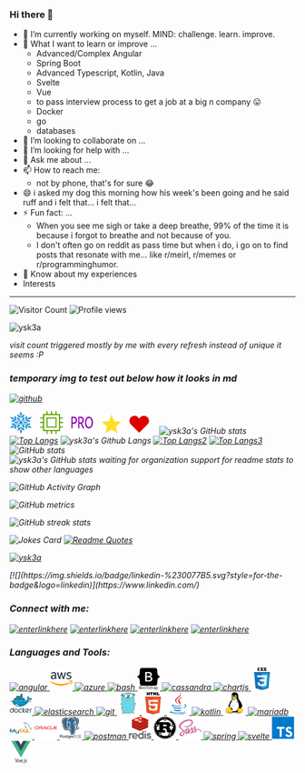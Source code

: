 ### Hi there 👋

<!--
**ysk3a/ysk3a** is a ✨ _special_ ✨ repository because its `README.md` (this file) appears on your GitHub profile.

Here are some ideas to get you started:

- 🔭 I’m currently working on ...
- 🌱 I’m currently learning ...
- 👯 I’m looking to collaborate on ...
- 🤔 I’m looking for help with ...
- 💬 Ask me about ...
- 📫 How to reach me: ...
- 😄 Pronouns: ...
- ⚡ Fun fact: ...
-->
- 🔭 I’m currently working on myself. MIND: challenge. learn. improve.
- 🌱 What I want to learn or improve ...
  - Advanced/Complex Angular
  - Spring Boot
  - Advanced Typescript, Kotlin, Java
  - Svelte
  - Vue
  - to pass interview process to get a job at a big n company 😛
  - Docker
  - go
  - databases
- 👯 I’m looking to collaborate on ...
- 🤔 I’m looking for help with ...
- 💬 Ask me about ...
- 📫 How to reach me:
  - not by phone, that's for sure 😂
- 😄 i asked my dog this morning how his week's been going and he said ruff and i felt that... i felt that...
- ⚡ Fun fact: ...
  - When you see me sigh or take a deep breathe, 99% of the time it is because i forgot to breathe and not because of you.
  - I don't often go on reddit as pass time but when i do, i go on to find posts that resonate with me... like r/meirl, r/memes or r/programminghumor.
- 📄 Know about my experiences
- Interests
***
![Visitor Count](https://profile-counter.glitch.me/ysk3a/count.svg)
![Profile views](https://gpvc.arturio.dev/ysk3a)  
<p align="left"> <img src="https://komarev.com/ghpvc/?username=ysk3a&label=Profile%20views&color=0e75b6&style=flat" alt="ysk3a" /> </p>
<i>visit count triggered mostly by me with every refresh instead of unique it seems :P</>
<!--  -->
<h3> temporary img to test out below how it looks in md</h3>

[<img src='https://cdn.jsdelivr.net/npm/simple-icons@3.0.1/icons/github.svg' alt='github' height='40'>](https://github.com/ysk3a)  

<a href='https://archiveprogram.github.com/'><img src='https://raw.githubusercontent.com/acervenky/animated-github-badges/master/assets/acbadge.gif' width='40' height='40'></a> <a href='https://docs.github.com/en/developers'><img src='https://raw.githubusercontent.com/acervenky/animated-github-badges/master/assets/devbadge.gif' width='40' height='40'></a> <a href='https://github.com/pricing'><img src='https://raw.githubusercontent.com/acervenky/animated-github-badges/master/assets/pro.gif' width='40' height='40'></a> <a href='https://stars.github.com/'><img src='https://raw.githubusercontent.com/acervenky/animated-github-badges/master/assets/starbadge.gif' width='35' height='35'></a> <a href='https://docs.github.com/en/github/supporting-the-open-source-community-with-github-sponsors'><img src='https://raw.githubusercontent.com/acervenky/animated-github-badges/master/assets/sponsorbadge.gif' width='35' height='35'></a> 
![ysk3a's GitHub stats](https://github-readme-stats.vercel.app/api?username=ysk3a&show_icons=true&theme=transparent)
[![Top Langs](https://github-readme-stats.vercel.app/api/top-langs/?username=ysk3a&langs_count=10)](https://github.com/anuraghazra/github-readme-stats)
![ysk3a's Github Langs](https://github-readme-stats-one-bice.vercel.app/api/top-langs/?username=ysk3a&langs_count=10&layout=compact&role=OWNER,ORGANIZATION_MEMBER,COLLABORATOR)
[![Top Langs2](https://github-readme-stats.vercel.app/api/top-langs/?username=ysk3a&langs_count=10&role=OWNER,ORGANIZATION_MEMBER,COLLABORATOR)](https://github.com/anuraghazra/github-readme-stats)
[![Top Langs3](https://github-readme-stats.vercel.app/api/top-langs/?username=ysk3a&langs_count=10&size_weight=0.5&count_weight=0.5)](https://github.com/anuraghazra/github-readme-stats)
![GitHub stats](https://github-readme-stats.vercel.app/api?username=ysk3a&show_icons=true)  
![ysk3a's GitHub stats](https://github-readme-stats.vercel.app/api?username=ysk3a&show_icons=true&theme=discord_old_blurple&count_private=true)
<i>waiting for organization support for readme stats to show other languages</i>
<!-- ?orgs=backend-practice-group -->
![GitHub Activity Graph](https://activity-graph.herokuapp.com/graph?username=ysk3a)  

![GitHub metrics](https://metrics.lecoq.io/ysk3a)  

![GitHub streak stats](https://streak-stats.demolab.com/?user=ysk3a)  

<!-- [![HitCount](https://hits.dwyl.com/{username}/{project-name}.svg)](https://hits.dwyl.com/{username}/{project-name}) -->
![Jokes Card](https://readme-jokes.vercel.app/api)
[![Readme Quotes](https://quotes-github-readme.vercel.app/api?type=horizontal)](https://github.com/piyushsuthar/github-readme-quotes)

<p align="left"> <a href="https://github.com/ryo-ma/github-profile-trophy"><img src="https://github-profile-trophy.vercel.app/?username=ysk3a" alt="ysk3a" /></a> </p>
[![](https://img.shields.io/badge/linkedin-%230077B5.svg?style=for-the-badge&logo=linkedin)](https://www.linkedin.com/)
<h3 align="left">Connect with me:</h3>
<p align="left">
<a href="https://linkedin.com/in/<link>" target="blank"><img align="center" src="https://raw.githubusercontent.com/rahuldkjain/github-profile-readme-generator/master/src/images/icons/Social/linked-in-alt.svg" alt="enterlinkhere" height="30" width="40" /></a>
<a href="https://codesandbox.com/<link>" target="blank"><img align="center" src="https://raw.githubusercontent.com/rahuldkjain/github-profile-readme-generator/master/src/images/icons/Social/codesandbox.svg" alt="enterlinkhere" height="30" width="40" /></a>
<a href="https://www.leetcode.com/<link>" target="blank"><img align="center" src="https://raw.githubusercontent.com/rahuldkjain/github-profile-readme-generator/master/src/images/icons/Social/leet-code.svg" alt="enterlinkhere" height="30" width="40" /></a>
<a href="https://discord.gg/<link>" target="blank"><img align="center" src="https://raw.githubusercontent.com/rahuldkjain/github-profile-readme-generator/master/src/images/icons/Social/discord.svg" alt="enterlinkhere" height="30" width="40" /></a>
</p>
<h3 align="left">Languages and Tools:</h3>
<p align="left"> <a href="https://angular.io" target="_blank" rel="noreferrer"> <img src="https://angular.io/assets/images/logos/angular/angular.svg" alt="angular" width="40" height="40"/> </a> <a href="https://aws.amazon.com" target="_blank" rel="noreferrer"> <img src="https://raw.githubusercontent.com/devicons/devicon/master/icons/amazonwebservices/amazonwebservices-original-wordmark.svg" alt="aws" width="40" height="40"/> </a> <a href="https://azure.microsoft.com/en-in/" target="_blank" rel="noreferrer"> <img src="https://www.vectorlogo.zone/logos/microsoft_azure/microsoft_azure-icon.svg" alt="azure" width="40" height="40"/> </a> <a href="https://www.gnu.org/software/bash/" target="_blank" rel="noreferrer"> <img src="https://www.vectorlogo.zone/logos/gnu_bash/gnu_bash-icon.svg" alt="bash" width="40" height="40"/> </a> <a href="https://getbootstrap.com" target="_blank" rel="noreferrer"> <img src="https://raw.githubusercontent.com/devicons/devicon/master/icons/bootstrap/bootstrap-plain-wordmark.svg" alt="bootstrap" width="40" height="40"/> </a> <a href="https://cassandra.apache.org/" target="_blank" rel="noreferrer"> <img src="https://www.vectorlogo.zone/logos/apache_cassandra/apache_cassandra-icon.svg" alt="cassandra" width="40" height="40"/> </a> <a href="https://www.chartjs.org" target="_blank" rel="noreferrer"> <img src="https://www.chartjs.org/media/logo-title.svg" alt="chartjs" width="40" height="40"/> </a> <a href="https://www.w3schools.com/css/" target="_blank" rel="noreferrer"> <img src="https://raw.githubusercontent.com/devicons/devicon/master/icons/css3/css3-original-wordmark.svg" alt="css3" width="40" height="40"/> </a> <a href="https://www.docker.com/" target="_blank" rel="noreferrer"> <img src="https://raw.githubusercontent.com/devicons/devicon/master/icons/docker/docker-original-wordmark.svg" alt="docker" width="40" height="40"/> </a> <a href="https://www.elastic.co" target="_blank" rel="noreferrer"> <img src="https://www.vectorlogo.zone/logos/elastic/elastic-icon.svg" alt="elasticsearch" width="40" height="40"/> </a> <a href="https://git-scm.com/" target="_blank" rel="noreferrer"> <img src="https://www.vectorlogo.zone/logos/git-scm/git-scm-icon.svg" alt="git" width="40" height="40"/> </a> <a href="https://golang.org" target="_blank" rel="noreferrer"> <img src="https://raw.githubusercontent.com/devicons/devicon/master/icons/go/go-original.svg" alt="go" width="40" height="40"/> </a> <a href="https://www.w3.org/html/" target="_blank" rel="noreferrer"> <img src="https://raw.githubusercontent.com/devicons/devicon/master/icons/html5/html5-original-wordmark.svg" alt="html5" width="40" height="40"/> </a> <a href="https://www.java.com" target="_blank" rel="noreferrer"> <img src="https://raw.githubusercontent.com/devicons/devicon/master/icons/java/java-original.svg" alt="java" width="40" height="40"/> </a> <a href="https://kotlinlang.org" target="_blank" rel="noreferrer"> <img src="https://www.vectorlogo.zone/logos/kotlinlang/kotlinlang-icon.svg" alt="kotlin" width="40" height="40"/> </a> <a href="https://www.linux.org/" target="_blank" rel="noreferrer"> <img src="https://raw.githubusercontent.com/devicons/devicon/master/icons/linux/linux-original.svg" alt="linux" width="40" height="40"/> </a> <a href="https://mariadb.org/" target="_blank" rel="noreferrer"> <img src="https://www.vectorlogo.zone/logos/mariadb/mariadb-icon.svg" alt="mariadb" width="40" height="40"/> </a> <a href="https://www.mysql.com/" target="_blank" rel="noreferrer"> <img src="https://raw.githubusercontent.com/devicons/devicon/master/icons/mysql/mysql-original-wordmark.svg" alt="mysql" width="40" height="40"/> </a> <a href="https://www.oracle.com/" target="_blank" rel="noreferrer"> <img src="https://raw.githubusercontent.com/devicons/devicon/master/icons/oracle/oracle-original.svg" alt="oracle" width="40" height="40"/> </a> <a href="https://www.postgresql.org" target="_blank" rel="noreferrer"> <img src="https://raw.githubusercontent.com/devicons/devicon/master/icons/postgresql/postgresql-original-wordmark.svg" alt="postgresql" width="40" height="40"/> </a> <a href="https://postman.com" target="_blank" rel="noreferrer"> <img src="https://www.vectorlogo.zone/logos/getpostman/getpostman-icon.svg" alt="postman" width="40" height="40"/> </a> <a href="https://redis.io" target="_blank" rel="noreferrer"> <img src="https://raw.githubusercontent.com/devicons/devicon/master/icons/redis/redis-original-wordmark.svg" alt="redis" width="40" height="40"/> </a> <a href="https://www.rust-lang.org" target="_blank" rel="noreferrer"> <img src="https://raw.githubusercontent.com/devicons/devicon/master/icons/rust/rust-plain.svg" alt="rust" width="40" height="40"/> </a> <a href="https://sass-lang.com" target="_blank" rel="noreferrer"> <img src="https://raw.githubusercontent.com/devicons/devicon/master/icons/sass/sass-original.svg" alt="sass" width="40" height="40"/> </a> <a href="https://spring.io/" target="_blank" rel="noreferrer"> <img src="https://www.vectorlogo.zone/logos/springio/springio-icon.svg" alt="spring" width="40" height="40"/> </a> <a href="https://svelte.dev" target="_blank" rel="noreferrer"> <img src="https://upload.wikimedia.org/wikipedia/commons/1/1b/Svelte_Logo.svg" alt="svelte" width="40" height="40"/> </a> <a href="https://www.typescriptlang.org/" target="_blank" rel="noreferrer"> <img src="https://raw.githubusercontent.com/devicons/devicon/master/icons/typescript/typescript-original.svg" alt="typescript" width="40" height="40"/> </a> <a href="https://vuejs.org/" target="_blank" rel="noreferrer"> <img src="https://raw.githubusercontent.com/devicons/devicon/master/icons/vuejs/vuejs-original-wordmark.svg" alt="vuejs" width="40" height="40"/> </a> 

  
<!-- 
https://github.com/matiassingers/awesome-readme
   element.io
simplexchat
session
intellij
insomnia
vscodium
jitsi
rustdesk
rocket chat
revolt chat
https://liberapay.com/assets/liberapay/icon-v2_white-on-yellow.svg
https://www.vectorlogo.zone/logos/bitcoin/bitcoin-icon.svg
https://www.vectorlogo.zone/logos/kakaocorp_talk/kakaocorp_talk-icon.svg
https://www.vectorlogo.zone/logos/ko-fi/ko-fi-ar21.svg
https://github.com/wappalyzer/wappalyzer/blob/master/src/drivers/webextension/images/icons/Outlook.svg
https://www.vectorlogo.zone/logos/gmail/gmail-ar21.svg
https://www.vectorlogo.zone/logos/getmonero/getmonero-icon.svg
https://www.vectorlogo.zone/logos/gitlab/gitlab-icon.svg
https://www.vectorlogo.zone/logos/github/github-icon.svg
https://www.vectorlogo.zone/logos/yubico/yubico-ar21.svg
https://www.vectorlogo.zone/logos/protonmail/protonmail-ar21.svg
https://www.vectorlogo.zone/logos/paypal/paypal-icon.svg
https://www.vectorlogo.zone/logos/rabbitmq/rabbitmq-icon.svg
https://www.vectorlogo.zone/logos/twitter/twitter-official.svg
https://www.vectorlogo.zone/logos/virustotal/virustotal-icon.svg
https://www.vectorlogo.zone/logos/scylladb/scylladb-icon.svg
https://www.vectorlogo.zone/logos/twitch/twitch-icon.svg
https://www.vectorlogo.zone/logos/webassembly/webassembly-icon.svg
https://www.vectorlogo.zone/logos/visualstudio_code/visualstudio_code-icon.svg
https://www.vectorlogo.zone/logos/virtualbox/virtualbox-icon.svg
https://www.vectorlogo.zone/logos/opensource/opensource-icon.svg
https://www.vectorlogo.zone/logos/torproject/torproject-ar21.svg
https://www.vectorlogo.zone/logos/toxchat/toxchat-ar21.svg
https://www.vectorlogo.zone/logos/slack/slack-icon.svg
https://www.vectorlogo.zone/logos/syncthingnet/syncthingnet-icon.svg
https://www.vectorlogo.zone/logos/boum_tails/boum_tails-ar21.svg
https://www.vectorlogo.zone/logos/readthedocsio/readthedocsio-ar21.svg
https://www.vectorlogo.zone/logos/mercurial-scm/mercurial-scm-icon.svg https://www.mercurial-scm.org/
<a href="https://signal.org/" target="_blank" rel="noreferrer"> <img src="https://www.vectorlogo.zone/logos/signal/signal-official.svg" alt="Signal" width="40" height="40"/> </a>
  https://www.vectorlogo.zone/logos/joinmastodon/joinmastodon-icon.svg https://joinmastodon.org/
https://shields.io/ -->
</p>


<!-- <h3 align="left">Support:</h3>
<p><a href="https://www.buymeacoffee.com/enterlinkhere"> <img align="left" src="https://cdn.buymeacoffee.com/buttons/v2/default-yellow.png" height="50" width="210" alt="enterlinkhere" /></a><a href="https://ko-fi.com/enterlinkhere"> <img align="left" src="https://cdn.ko-fi.com/cdn/kofi3.png?v=3" height="50" width="210" alt="enterlinkhere" /></a></p><br><br>

<p><img align="left" src="https://github-readme-stats.vercel.app/api/top-langs?username=enterlinkhere&show_icons=true&locale=en&layout=compact" alt="enterlinkhere" /></p>

<p>&nbsp;<img align="center" src="https://github-readme-stats.vercel.app/api?username=enterlinkhere&show_icons=true&locale=en" alt="enterlinkhere" /></p>

<p><img align="center" src="https://github-readme-streak-stats.herokuapp.com/?user=enterlinkhere&" alt="enterlinkhere" /></p> -->

